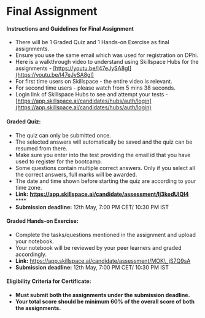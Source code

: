 # Final Assignment

#### Instructions and Guidelines for Final Assignment

* There will be 1 Graded Quiz and 1 Hands-on Exercise as final assignments.
* Ensure you use the same email which was used for registration on DPhi.
* Here is a walkthrough video to understand using Skillspace Hubs for the assignments - [https://youtu.be/l47eJySA8gI](https://youtu.be/l47eJySA8gI)
* For first time users on Skillspace - the entire video is relevant.
* For second time users - please watch from 5 mins 38 seconds.&#x20;
* Login link of Skillspace Hubs to see and attempt your tests -[https://app.skillspace.ai/candidates/hubs/auth/login](https://app.skillspace.ai/candidates/hubs/auth/login)

#### Graded Quiz:

* The quiz can only be submitted once.
* The selected answers will automatically be saved and the quiz can be resumed from there.
* Make sure you enter into the test providing the email id that you have used to register for the bootcamp.
* Some questions contain multiple correct answers. Only if you select all the correct answers, full marks will be awarded.
* The date and time shown before starting the quiz are according to your time zone.
* **Link:** [**https://app.skillspace.ai/candidate/assessment/lj3kedUIQI4**  ](https://app.skillspace.ai/candidate/assessment/lj3kedUIQI4)****
* **Submission deadline:** 12th May, 7:00 PM CET/ 10:30 PM IST

#### Graded Hands-on Exercise:

* Complete the tasks/questions mentioned in the assignment and upload your notebook.
* Your notebook will be reviewed by your peer learners and graded accordingly.
* **Link:** [https://app.skillspace.ai/candidate/assessment/MOK\_jS7Q9sA  ](https://app.skillspace.ai/candidate/assessment/MOK\_jS7Q9sA)
* **Submission deadline:** 12th May, 7:00 PM CET/ 10:30 PM IST

#### Eligibility Criteria for Certificate:

* **Must submit both the assignments under the submission deadline.**
* **Your total score should be minimum 60% of the overall score of both the assignments.**
